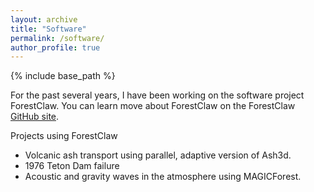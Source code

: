 ```yaml
---
layout: archive
title: "Software"
permalink: /software/
author_profile: true
---
```


{% include base_path %}

For the past several years, I have been working on the software project ForestClaw.  You can learn move about ForestClaw on the ForestClaw [GitHub site](http://www.github.com/ForestClaw/forestclaw).

Projects using ForestClaw  

<ul>
    <li> Volcanic ash transport using parallel, adaptive version of Ash3d. </li>
    <li> 1976 Teton Dam failure</li>
    <li> Acoustic and gravity waves in the atmosphere using MAGICForest.</li>
</ul>
